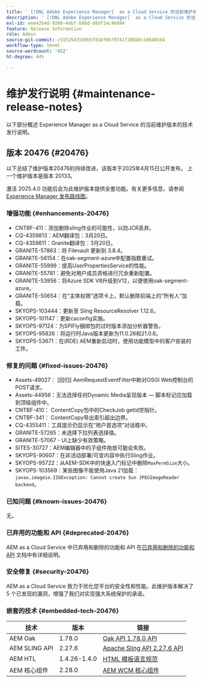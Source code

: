 ```yaml
---
title: ' [!DNL Adobe Experience Manager]  as a Cloud Service 的当前维护发行说明。'
description: ' [!DNL Adobe Experience Manager]  as a Cloud Service 的当前维护发行说明。'
exl-id: eee42b4d-9206-4ebf-b88d-d8df14c46094
feature: Release Information
role: Admin
source-git-commit: c5152543550b5f81bf0b79741f288b0c16648584
workflow-type: tm+mt
source-wordcount: '452'
ht-degree: 44%

---
```



# 维护发行说明 {#maintenance-release-notes}

以下部分概述 Experience Manager as a Cloud Service 的当前维护版本的技术发行说明。

## 版本 20476 {#20476}

以下总结了维护版本20476的持续改进，该版本于2025年4月15日公开发布。 上一个维护版本是版本 20133。

激活 2025.4.0 功能后会为此维护版本提供全套功能。有关更多信息，请参阅[ Experience Manager 发布路线图](https://experienceleague.adobe.com/zh-hans/docs/experience-manager-release-information/aem-release-updates/update-releases-roadmap)。

### 增强功能 {#enhancements-20476}

* CNTBF-411：添加删除sling作业的可能性，以防JCR丢弃。
* CQ-4359813：AEM翻译包：3月20日。
* CQ-4359811：Granite翻译包：3月20日。
* GRANITE-57863：将 Filevault 更新到 3.8.4。
* GRANITE-56154：在oak-segment-azure中配置指数重试。
* GRANITE-55999：提高UserPropertiesService的性能。
* GRANITE-55781：避免对用户成员资格进行冗余重新配置。
* GRANITE-53956：将Azure SDK V8升级到V12，以便使用oak-segment-azure。
* GRANITE-50654：在“主体权限”选项卡上，默认删除前端上的“所有人”加载。
* SKYOPS-103444：更新至 Sling ResourceResolver 1.12.6。
* SKYOPS-101147：更新caconfig实施。
* SKYOPS-97124：为SPIFly捆绑包的过时版本添加分析器警告。
* SKYOPS-95826：将运行时Java版本更新为11.0.26和21.0.6。
* SKYOPS-53671：在(RDE) AEM重新启动时，使用功能模型中的客户安装的工件。

### 修复的问题 {#fixed-issues-20476}

* Assets-49027： [回归] AemRequestEventFilter中断对OSGI Web控制台的POST请求。
* Assets-44956：无法选择任何Dynamic Media呈现版本 — 脚本标记应加载到顶级组件中。
* CNTBF-410： ContentCopy包中的CheckJob getId空指针。
* CNTBF-341： ContentCopy导出索引超出边界。
* CQ-4355411：工具提示仍显示在“用户首选项”对话框中。
* GRANITE-57265：未选择下拉列表选择值。
* GRANITE-57067 - UI上缺少有效策略。
* SITES-30727：AEM编辑器中的子组件拖放可能会失败。
* SKYOPS-90607：在非活动部署/可变内容中执行Sling作业。
* SKYOPS-95722：从AEM-SDK中的快速入门标记中删除`MaxPermSize`大小。
* SKYOPS-103569：某些图像不能使用Java 21加载： `javax.imageio.IIOException: Cannot create Sun JPEGImageReader backend`。

### 已知问题 {#known-issues-20476}

无。

### 已弃用的功能和 API {#deprecated-20476}

AEM as a Cloud Service 中已弃用和删除的功能和 API 在[已弃用和删除的功能和 API](/help/release-notes/deprecated-removed-features.md) 文档中有详细说明。

### 安全修复 {#security-20476}

AEM as a Cloud Service 致力于优化您平台的安全性和性能。此维护版本解决了 5 个已发现的漏洞，增强了我们对实现强大系统保护的承诺。

### 嵌套的技术 {#embedded-tech-20476}

| 技术 | 版本 | 链接 |
|---|---|---|
| AEM Oak | 1.78.0 | [Oak API 1.78.0 API](https://www.javadoc.io/doc/org.apache.jackrabbit/oak-api/1.78.0/index.html) |
| AEM SLING API | 2.27.6 | [Apache Sling API 2.27.6 API](https://www.javadoc.io/doc/org.apache.sling/org.apache.sling.api/latest/index.html) |
| AEM HTL | 1.4.26-1.4.0 | [HTML 模板语言规范](https://github.com/adobe/htl-spec) |
| AEM 核心组件 | 2.28.0 | [AEM WCM 核心组件](https://github.com/adobe/aem-core-wcm-components) |
